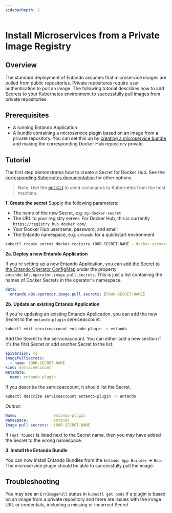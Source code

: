 ```yaml
---
sidebarDepth: 2
---
```


# Install Microservices from a Private Image Registry

## Overview
The standard deployment of Entando assumes that microservice images are pulled from public repositories. Private repositores require user authentication to pull an image. The following tutorial describes how to add Secrets to your Kubernetes environment to successfully pull images from private repositories.

## Prerequisites
* A running Entando Application
* A bundle containing a microservice plugin based on an image from a private repository. You can set this up by [creating a microservice bundle](../create/ms/generate-microservices-and-micro-frontends.md) and making the corresponding Docker Hub repository private.

## Tutorial
The first step demonstrates how to create a Secret for Docker Hub. See the [corresponding Kubernetes documentation](https://kubernetes.io/docs/tasks/configure-pod-container/pull-image-private-registry) for other options.

>Note: Use the [ent CLI](../../docs/getting-started/entando-cli.md) to send commands to Kubernetes from the host machine.

**1. Create the secret** 
Supply the following parameters:
* The name of the new Secret, e.g. `my-docker-secret`
* The URL to your registry server. For Docker Hub, this is currently `https://registry.hub.docker.com/`.
* Your Docker Hub username, password, and email
* The Entando namespace, e.g. `entando` for a quickstart environment

``` sh
kubectl create secret docker-registry YOUR-SECRET-NAME --docker-server=YOUR-REGISTRY-SERVER --docker-username=YOUR-USERNAME --docker-password=YOUR-PASSWORD --docker-email=YOUR-EMAIL -n entando
```

**2a. Deploy a new Entando Application**

If you're setting up a new Entando Application, you can [add the Secret to the Entando Operator ConfigMap](../consume/entando-operator.md) under the property `entando.k8s.operator.image.pull.secrets`. This is just a list containing the names of Docker Secrets in the operator's namespace.

``` yaml
data: 
  entando.k8s.operator.image.pull.secrets: [YOUR-SECRET-NAME]
```

**2b. Update an existing Entando Application**

If you're updating an existing Entando Application, you can add the new Secret to the `entando-plugin` serviceaccount.

``` sh
kubectl edit serviceaccount entando-plugin -n entando
```

Add the Secret to the serviceaccount. You can either add a new section if it's the first Secret or add another Secret to the list.
``` yaml
apiVersion: v1
imagePullSecrets:
  - name: YOUR-SECRET-NAME
kind: ServiceAccount
metadata:
  name: entando-plugin
```

If you describe the serviceaccount, it should list the Secret.
```sh
kubectl describe serviceaccount entando-plugin -n entando
```
_Output:_
```yaml
Name:                entando-plugin
Namespace:           entando
Image pull secrets:  YOUR-SECRET-NAME
```
If `(not found)` is listed next to the Secret name, then you may have added the Secret to the wrong namespace.


**3. Install the Entando Bundle**

 You can now install Entando Bundles from the `Entando App Builder` → `Hub`. The microservice plugin should be able to successfully pull the image.

## Troubleshooting
You may see an `ErrImagePull` status in `kubectl get pods` if a plugin is based on an image from a private repository and there are issues with the image URL or credentials, including a missing or incorrect Secret.
